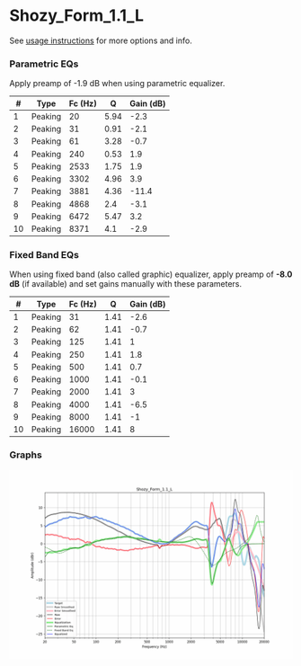 # Shozy_Form_1.1_L
See [usage instructions](https://github.com/jaakkopasanen/AutoEq#usage) for more options and info.

### Parametric EQs
Apply preamp of -1.9 dB when using parametric equalizer.

|   # | Type    |   Fc (Hz) |    Q |   Gain (dB) |
|-----|---------|-----------|------|-------------|
|   1 | Peaking |        20 | 5.94 |        -2.3 |
|   2 | Peaking |        31 | 0.91 |        -2.1 |
|   3 | Peaking |        61 | 3.28 |        -0.7 |
|   4 | Peaking |       240 | 0.53 |         1.9 |
|   5 | Peaking |      2533 | 1.75 |         1.9 |
|   6 | Peaking |      3302 | 4.96 |         3.9 |
|   7 | Peaking |      3881 | 4.36 |       -11.4 |
|   8 | Peaking |      4868 | 2.4  |        -3.1 |
|   9 | Peaking |      6472 | 5.47 |         3.2 |
|  10 | Peaking |      8371 | 4.1  |        -2.9 |

### Fixed Band EQs
When using fixed band (also called graphic) equalizer, apply preamp of **-8.0 dB** (if available) and set gains manually with these parameters.

|   # | Type    |   Fc (Hz) |    Q |   Gain (dB) |
|-----|---------|-----------|------|-------------|
|   1 | Peaking |        31 | 1.41 |        -2.6 |
|   2 | Peaking |        62 | 1.41 |        -0.7 |
|   3 | Peaking |       125 | 1.41 |         1   |
|   4 | Peaking |       250 | 1.41 |         1.8 |
|   5 | Peaking |       500 | 1.41 |         0.7 |
|   6 | Peaking |      1000 | 1.41 |        -0.1 |
|   7 | Peaking |      2000 | 1.41 |         3   |
|   8 | Peaking |      4000 | 1.41 |        -6.5 |
|   9 | Peaking |      8000 | 1.41 |        -1   |
|  10 | Peaking |     16000 | 1.41 |         8   |

### Graphs
![](./Shozy_Form_1.1_L.png)
